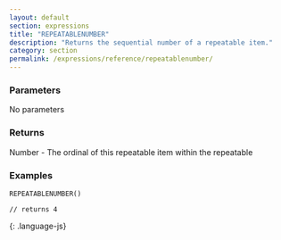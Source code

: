 ```yaml
---
layout: default
section: expressions
title: "REPEATABLENUMBER"
description: "Returns the sequential number of a repeatable item."
category: section
permalink: /expressions/reference/repeatablenumber/
---
```


### Parameters

No parameters

### Returns

Number - The ordinal of this repeatable item within the repeatable

### Examples

~~~
REPEATABLENUMBER()

// returns 4
~~~
{: .language-js}